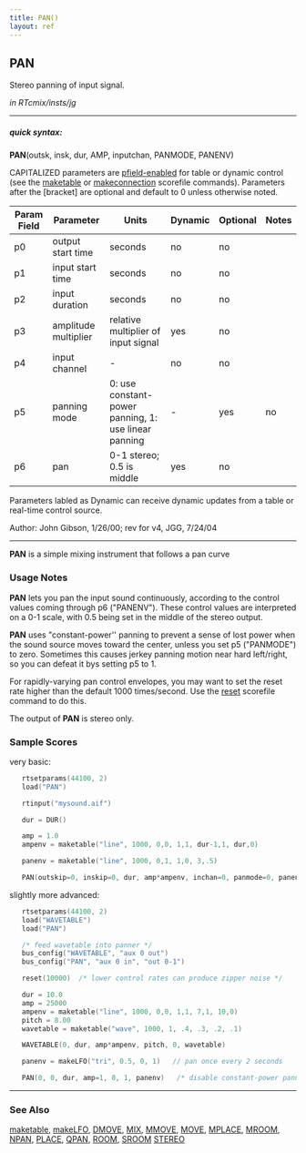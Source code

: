 ```yaml
---
title: PAN()
layout: ref
---
```


## PAN

Stereo panning of input signal.

*in RTcmix/insts/jg*  
  

-----

##### quick syntax:

**PAN**(outsk, insk, dur, AMP, inputchan, PANMODE, PANENV)

CAPITALIZED parameters are [pfield-enabled](pfield-enabled.html) for
table or dynamic control (see the
[maketable](../scorefile/maketable.html) or
[makeconnection](../scorefile/makeconnection.html) scorefile
commands). Parameters after the \[bracket\] are optional and default to
0 unless otherwise noted.


Param Field	| Parameter | Units | Dynamic | Optional | Notes
----------- | --------- | ----- | -------- | --------- | ---------
p0 | output start time | seconds | no | no | 
p1 | input start time | seconds | no | no | 
p2 | input duration | seconds | no | no | 
p3 | amplitude multiplier | relative multiplier of input signal | yes | no | 
p4 | input channel |  -  | no | no | 
p5 | panning mode | 0: use constant-power panning, 1: use linear panning |  -  | yes | no | 
p6 | pan | 0-1 stereo; 0.5 is middle | yes | no | 

Parameters labled as Dynamic can receive dynamic updates from a table or real-time control source.

Author:  John Gibson, 1/26/00; rev for v4, JGG, 7/24/04

  

-----

  
**PAN** is a simple mixing instrument that follows a pan curve

### Usage Notes

**PAN** lets you pan the input sound continuously, according to the
control values coming through p6 ("PANENV"). These control values are
interpreted on a 0-1 scale, with 0.5 being set in the middle of the
stereo output.

**PAN** uses "constant-power'' panning to prevent a sense of lost power
when the sound source moves toward the center, unless you set p5
("PANMODE") to zero. Sometimes this causes jerkey panning motion near
hard left/right, so you can defeat it bys setting p5 to 1.

For rapidly-varying pan control envelopes, you may want to set the reset
rate higher than the default 1000 times/second. Use the
[reset](../scorefile/reset.html) scorefile command to do this.

The output of **PAN** is stereo only.

### Sample Scores

very basic:

```cpp
   rtsetparams(44100, 2)
   load("PAN")

   rtinput("mysound.aif")

   dur = DUR()

   amp = 1.0
   ampenv = maketable("line", 1000, 0,0, 1,1, dur-1,1, dur,0)

   panenv = maketable("line", 1000, 0,1, 1,0, 3,.5)

   PAN(outskip=0, inskip=0, dur, amp*ampenv, inchan=0, panmode=0, panenv)
```

  
  
slightly more advanced:

```cpp
   rtsetparams(44100, 2)
   load("WAVETABLE")
   load("PAN")

   /* feed wavetable into panner */
   bus_config("WAVETABLE", "aux 0 out")
   bus_config("PAN", "aux 0 in", "out 0-1")

   reset(10000)  /* lower control rates can produce zipper noise */

   dur = 10.0
   amp = 25000
   ampenv = maketable("line", 1000, 0,0, 1,1, 7,1, 10,0)
   pitch = 8.00
   wavetable = maketable("wave", 1000, 1, .4, .3, .2, .1)

   WAVETABLE(0, dur, amp*ampenv, pitch, 0, wavetable)

   panenv = makeLFO("tri", 0.5, 0, 1)   // pan once every 2 seconds

   PAN(0, 0, dur, amp=1, 0, 1, panenv)   /* disable constant-power panning */
```

  

-----

### See Also

[maketable](../scorefile/maketable.html),
[makeLFO](../scorefile/makeLFO.html), [DMOVE](DMOVE.html),
[MIX](MIX.html), [MMOVE](MMOVE.html), [MOVE](MOVE.html),
[MPLACE](MPLACE.html), [MROOM](MROOM.html), [NPAN](NPAN.html),
[PLACE](PLACE.html), [QPAN](QPAN.html), [ROOM](ROOM.html),
[SROOM](SROOM.html) [STEREO](STEREO.html)
